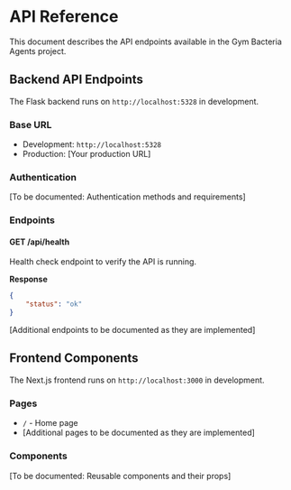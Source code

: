 # API Reference

This document describes the API endpoints available in the Gym Bacteria Agents project.

## Backend API Endpoints

The Flask backend runs on `http://localhost:5328` in development.

### Base URL

- Development: `http://localhost:5328`
- Production: [Your production URL]

### Authentication

[To be documented: Authentication methods and requirements]

### Endpoints

#### GET /api/health
Health check endpoint to verify the API is running.

**Response**
```json
{
    "status": "ok"
}
```

[Additional endpoints to be documented as they are implemented]

## Frontend Components

The Next.js frontend runs on `http://localhost:3000` in development.

### Pages

- `/` - Home page
- [Additional pages to be documented as they are implemented]

### Components

[To be documented: Reusable components and their props] 